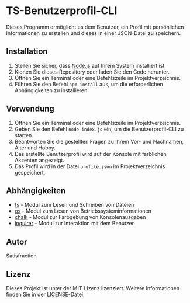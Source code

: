 # TS-Benutzerprofil-CLI

Dieses Programm ermöglicht es dem Benutzer, ein Profil mit persönlichen Informationen zu erstellen und dieses in einer JSON-Datei zu speichern.

## Installation

1. Stellen Sie sicher, dass [Node.js](https://nodejs.org) auf Ihrem System installiert ist.
2. Klonen Sie dieses Repository oder laden Sie den Code herunter.
3. Öffnen Sie ein Terminal oder eine Befehlszeile im Projektverzeichnis.
4. Führen Sie den Befehl `npm install` aus, um die erforderlichen Abhängigkeiten zu installieren.

## Verwendung

1. Öffnen Sie ein Terminal oder eine Befehlszeile im Projektverzeichnis.
2. Geben Sie den Befehl `node index.js` ein, um die Benutzerprofil-CLI zu starten.
3. Beantworten Sie die gestellten Fragen zu Ihrem Vor- und Nachnamen, Alter und Hobby.
4. Das erstellte Benutzerprofil wird auf der Konsole mit farblichen Akzenten angezeigt.
5. Das Profil wird in der Datei `profile.json` im Projektverzeichnis gespeichert.

## Abhängigkeiten

- [fs](https://nodejs.org/api/fs.html) - Modul zum Lesen und Schreiben von Dateien
- [os](https://nodejs.org/api/os.html) - Modul zum Lesen von Betriebssysteminformationen
- [chalk](https://www.npmjs.com/package/chalk) - Modul zur Farbgebung von Konsolenausgaben
- [inquirer](https://www.npmjs.com/package/inquirer) - Modul zur Interaktion mit dem Benutzer

## Autor

Satisfraction

## Lizenz

Dieses Projekt ist unter der MIT-Lizenz lizenziert. Weitere Informationen finden Sie in der [LICENSE](LICENSE)-Datei.

